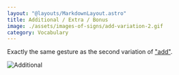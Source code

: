 ```yaml
---
layout: "@layouts/MarkdownLayout.astro"
title: Additional / Extra / Bonus
image: ./assets/images-of-signs/add-variation-2.gif
category: Vocabulary
---
```


Exactly the same gesture as the second variation of
["add"](./add#variation-2).

![Additional](@signs/add-variation-2.gif)
